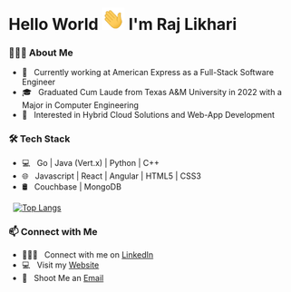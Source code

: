 <h1 align="left">Hello World <img src="https://github.com/RajLikhari/RajLikhari/blob/main/Hi.gif" width="40px"> I'm Raj Likhari </h1>

<h3> 👨🏻‍💻 About Me </h3>

- 💼 &nbsp; Currently working at American Express as a Full-Stack Software Engineer
- 🎓 &nbsp; Graduated Cum Laude from Texas A&M University in 2022 with a Major in Computer Engineering
- 🤔 &nbsp; Interested in Hybrid Cloud Solutions and Web-App Development

<h3>🛠 Tech Stack</h3>

- 💻 &nbsp; Go | Java (Vert.x) | Python | C++ 
- 🌐 &nbsp; Javascript | React | Angular | HTML5 | CSS3 
- 🛢 &nbsp; Couchbase | MongoDB

&nbsp;
[![Top Langs](https://github-readme-stats.vercel.app/api/top-langs/?username=RajLikhari&hide=jupyter%20notebook&show_icons=true&layout=compact&hide_border=true)](https://github.com/rajlikhari/github-readme-stats)


### 📫 Connect with Me

 - 👨🏻‍💻 &nbsp; Connect with me on [LinkedIn](https://www.linkedin.com/in/rajlikhari) 
 - 💻 &nbsp; Visit my [Website](http://www.rajlikhari.com/) 
 - 💌 &nbsp; Shoot Me an [Email](mailto:rajslikhari@gmail.com) 




<!---
RajLikhari/RajLikhari is a ✨ special ✨ repository because its `README.md` (this file) appears on your GitHub profile.
You can click the Preview link to take a look at your changes.
--->
